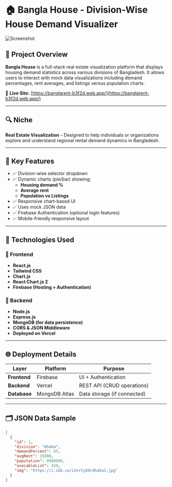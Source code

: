 # 🏠 Bangla House - Division-Wise House Demand Visualizer

![Screenshot](https://i.ibb.co/XZV9kmPS/Screenshot-2025-06-26-210240.png)

## 📌 Project Overview

**Bangla House** is a full-stack real estate visualization platform that displays housing demand statistics across various divisions of Bangladesh. It allows users to interact with mock data visualizations including demand percentages, rent averages, and listings versus population charts.

🔗 **Live Site:** [https://banglarent-b3f2d.web.app/](https://banglarent-b3f2d.web.app/)

---

## 🔍 Niche

**Real Estate Visualization** – Designed to help individuals or organizations explore and understand regional rental demand dynamics in Bangladesh.

---

## 🎯 Key Features

- ✅ Division-wise selector dropdown  
- ✅ Dynamic charts (pie/bar) showing:
  - **Housing demand %**
  - **Average rent**
  - **Population vs Listings**
- ✅ Responsive chart-based UI  
- ✅ Uses mock JSON data  
- ✅ Firebase Authentication (optional login features)  
- ✅ Mobile-friendly responsive layout  

---

## 🧩 Technologies Used

### 🚀 Frontend
- **React.js**
- **Tailwind CSS**
- **Chart.js**
- **React Chart.js 2**
- **Firebase (Hosting + Authentication)**

### 🔗 Backend
- **Node.js**
- **Express.js**
- **MongoDB (for data persistence)**
- **CORS & JSON Middleware**
- **Deployed on Vercel**

---

## 🌐 Deployment Details

| Layer         | Platform     | Purpose                        |
|---------------|--------------|--------------------------------|
| **Frontend**  | Firebase     | UI + Authentication            |
| **Backend**   | Vercel       | REST API (CRUD operations)     |
| **Database**  | MongoDB Atlas| Data storage (if connected)    |

---

## 🗂️ JSON Data Sample

```json
[
  {
    "id": 1,
    "division": "Dhaka",
    "demandPercent": 85,
    "avgRent": 15000,
    "population": 8900000,
    "avaiableList": 420,
    "img": "https://i.ibb.co/LhnrCyb9/dhaka1.jpg"
  }
]

